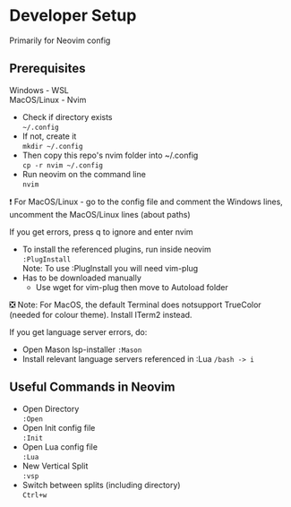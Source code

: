 # Developer Setup

Primarily for Neovim config

## Prerequisites

Windows - WSL  
MacOS/Linux - Nvim

- Check if directory exists  
```~/.config```  
- If not, create it  
```mkdir ~/.config```  
- Then copy this repo's nvim folder into ~/.config  
```cp -r nvim ~/.config```  
- Run neovim on the command line  
```nvim```

:heavy_exclamation_mark: For MacOS/Linux - go to the config file and comment the Windows lines, uncomment the MacOS/Linux lines (about paths)

If you get errors, press q to ignore and enter nvim

- To install the referenced plugins, run inside neovim  
```:PlugInstall```  
Note: To use :PlugInstall you will need vim-plug
- Has to be downloaded manually
  - Use wget for vim-plug then move to Autoload folder

:negative_squared_cross_mark: Note: For MacOS, the default Terminal does notsupport TrueColor (needed for colour theme). Install ITerm2 instead.

If you get language server errors, do:

- Open Mason lsp-installer
```:Mason```
- Install relevant language servers referenced in :Lua
```/bash -> i```

## Useful Commands in Neovim

- Open Directory  
```:Open```  
- Open Init config file  
```:Init```  
- Open Lua config file  
```:Lua```  
- New Vertical Split  
```:vsp```  
- Switch between splits (including directory)  
```Ctrl+w```  

